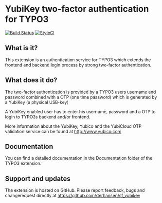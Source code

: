 YubiKey two-factor authentication for TYPO3
===========================================

[![Build Status](https://github.com/derhansen/sf_yubikey/workflows/CI/badge.svg?branch=typo3-9.5)](https://github.com/derhansen/sf_yubikey/actions)
[![StyleCI](https://styleci.io/repos/7937354/shield?branch=master)](https://styleci.io/repos/7937354)

## What is it?

This extension is an authentication service for TYPO3 which extends the frontend and backend login process by strong
two-factor authentication.

## What does it do?

The two-factor authentication is provided by a TYPO3 users username and password combined with a OTP (one time
password) which is generated by a YubiKey (a physical USB-key)

A YubiKey enabled user has to enter his username, password and a OTP to login to TYPO3s backend and/or frontend.

More information about the YubiKey, Yubico and the YubiCloud OTP validation service can be found at http://www.yubico.com

## Documentation

You can find a detailed documentation in the Documentation folder of the TYPO3 extension.

## Support and updates

The extension is hosted on GitHub. Please report feedback, bugs and changerequest directly at https://github.com/derhansen/sf_yubikey